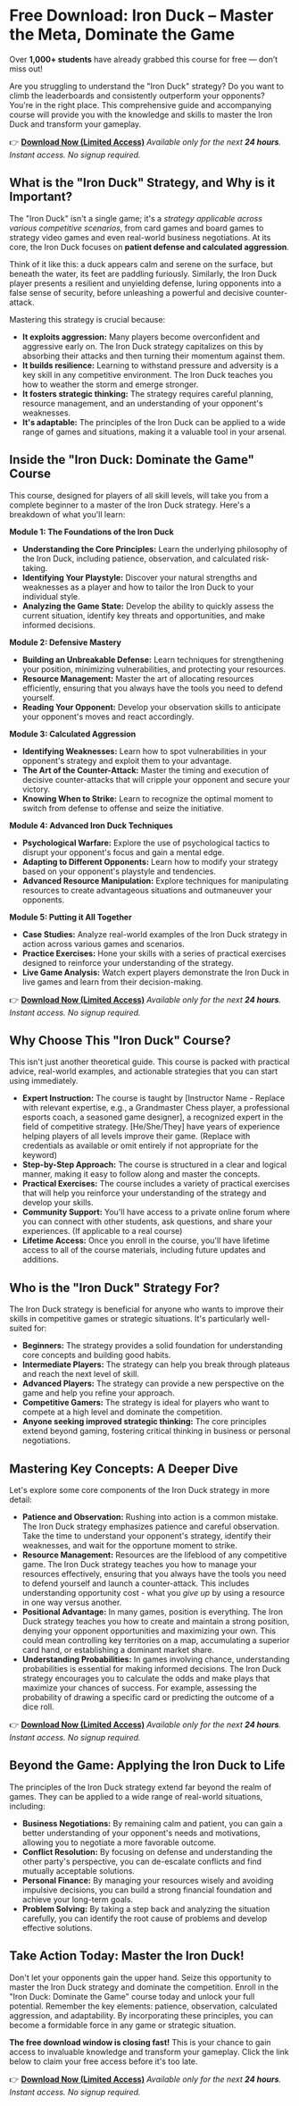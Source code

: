 # Free Download: Iron Duck – Master the Meta, Dominate the Game

Over **1,000+ students** have already grabbed this course for free — don’t miss out!

Are you struggling to understand the "Iron Duck" strategy? Do you want to climb the leaderboards and consistently outperform your opponents? You're in the right place. This comprehensive guide and accompanying course will provide you with the knowledge and skills to master the Iron Duck and transform your gameplay.

👉 [**Download Now (Limited Access)**](https://udemywork.com/iron-duck)
_Available only for the next **24 hours**. Instant access. No signup required._

## What is the "Iron Duck" Strategy, and Why is it Important?

The "Iron Duck" isn't a single game; it's a *strategy applicable across various competitive scenarios*, from card games and board games to strategy video games and even real-world business negotiations. At its core, the Iron Duck focuses on **patient defense and calculated aggression**.

Think of it like this: a duck appears calm and serene on the surface, but beneath the water, its feet are paddling furiously. Similarly, the Iron Duck player presents a resilient and unyielding defense, luring opponents into a false sense of security, before unleashing a powerful and decisive counter-attack.

Mastering this strategy is crucial because:

*   **It exploits aggression:** Many players become overconfident and aggressive early on. The Iron Duck strategy capitalizes on this by absorbing their attacks and then turning their momentum against them.
*   **It builds resilience:** Learning to withstand pressure and adversity is a key skill in any competitive environment. The Iron Duck teaches you how to weather the storm and emerge stronger.
*   **It fosters strategic thinking:** The strategy requires careful planning, resource management, and an understanding of your opponent's weaknesses.
*   **It's adaptable:** The principles of the Iron Duck can be applied to a wide range of games and situations, making it a valuable tool in your arsenal.

## Inside the "Iron Duck: Dominate the Game" Course

This course, designed for players of all skill levels, will take you from a complete beginner to a master of the Iron Duck strategy. Here's a breakdown of what you'll learn:

**Module 1: The Foundations of the Iron Duck**

*   **Understanding the Core Principles:** Learn the underlying philosophy of the Iron Duck, including patience, observation, and calculated risk-taking.
*   **Identifying Your Playstyle:** Discover your natural strengths and weaknesses as a player and how to tailor the Iron Duck to your individual style.
*   **Analyzing the Game State:** Develop the ability to quickly assess the current situation, identify key threats and opportunities, and make informed decisions.

**Module 2: Defensive Mastery**

*   **Building an Unbreakable Defense:** Learn techniques for strengthening your position, minimizing vulnerabilities, and protecting your resources.
*   **Resource Management:** Master the art of allocating resources efficiently, ensuring that you always have the tools you need to defend yourself.
*   **Reading Your Opponent:** Develop your observation skills to anticipate your opponent's moves and react accordingly.

**Module 3: Calculated Aggression**

*   **Identifying Weaknesses:** Learn how to spot vulnerabilities in your opponent's strategy and exploit them to your advantage.
*   **The Art of the Counter-Attack:** Master the timing and execution of decisive counter-attacks that will cripple your opponent and secure your victory.
*   **Knowing When to Strike:** Learn to recognize the optimal moment to switch from defense to offense and seize the initiative.

**Module 4: Advanced Iron Duck Techniques**

*   **Psychological Warfare:** Explore the use of psychological tactics to disrupt your opponent's focus and gain a mental edge.
*   **Adapting to Different Opponents:** Learn how to modify your strategy based on your opponent's playstyle and tendencies.
*   **Advanced Resource Manipulation:** Explore techniques for manipulating resources to create advantageous situations and outmaneuver your opponents.

**Module 5: Putting it All Together**

*   **Case Studies:** Analyze real-world examples of the Iron Duck strategy in action across various games and scenarios.
*   **Practice Exercises:** Hone your skills with a series of practical exercises designed to reinforce your understanding of the strategy.
*   **Live Game Analysis:** Watch expert players demonstrate the Iron Duck in live games and learn from their decision-making.

👉 [**Download Now (Limited Access)**](https://udemywork.com/iron-duck)
_Available only for the next **24 hours**. Instant access. No signup required._

## Why Choose This "Iron Duck" Course?

This isn't just another theoretical guide. This course is packed with practical advice, real-world examples, and actionable strategies that you can start using immediately.

*   **Expert Instruction:** The course is taught by [Instructor Name - Replace with relevant expertise, e.g., a Grandmaster Chess player, a professional esports coach, a seasoned game designer], a recognized expert in the field of competitive strategy. [He/She/They] have years of experience helping players of all levels improve their game. (Replace with credentials as available or omit entirely if not appropriate for the keyword)
*   **Step-by-Step Approach:** The course is structured in a clear and logical manner, making it easy to follow along and master the concepts.
*   **Practical Exercises:** The course includes a variety of practical exercises that will help you reinforce your understanding of the strategy and develop your skills.
*   **Community Support:** You'll have access to a private online forum where you can connect with other students, ask questions, and share your experiences. (If applicable to a real course)
*   **Lifetime Access:** Once you enroll in the course, you'll have lifetime access to all of the course materials, including future updates and additions.

## Who is the "Iron Duck" Strategy For?

The Iron Duck strategy is beneficial for anyone who wants to improve their skills in competitive games or strategic situations. It's particularly well-suited for:

*   **Beginners:** The strategy provides a solid foundation for understanding core concepts and building good habits.
*   **Intermediate Players:** The strategy can help you break through plateaus and reach the next level of skill.
*   **Advanced Players:** The strategy can provide a new perspective on the game and help you refine your approach.
*   **Competitive Gamers:** The strategy is ideal for players who want to compete at a high level and dominate the competition.
*   **Anyone seeking improved strategic thinking:** The core principles extend beyond gaming, fostering critical thinking in business or personal negotiations.

## Mastering Key Concepts: A Deeper Dive

Let's explore some core components of the Iron Duck strategy in more detail:

*   **Patience and Observation:** Rushing into action is a common mistake. The Iron Duck strategy emphasizes patience and careful observation. Take the time to understand your opponent's strategy, identify their weaknesses, and wait for the opportune moment to strike.
*   **Resource Management:** Resources are the lifeblood of any competitive game. The Iron Duck strategy teaches you how to manage your resources effectively, ensuring that you always have the tools you need to defend yourself and launch a counter-attack. This includes understanding opportunity cost - what you *give up* by using a resource in one way versus another.
*   **Positional Advantage:** In many games, position is everything. The Iron Duck strategy teaches you how to create and maintain a strong position, denying your opponent opportunities and maximizing your own. This could mean controlling key territories on a map, accumulating a superior card hand, or establishing a dominant market share.
*   **Understanding Probabilities:** In games involving chance, understanding probabilities is essential for making informed decisions. The Iron Duck strategy encourages you to calculate the odds and make plays that maximize your chances of success. For example, assessing the probability of drawing a specific card or predicting the outcome of a dice roll.

👉 [**Download Now (Limited Access)**](https://udemywork.com/iron-duck)
_Available only for the next **24 hours**. Instant access. No signup required._

## Beyond the Game: Applying the Iron Duck to Life

The principles of the Iron Duck strategy extend far beyond the realm of games. They can be applied to a wide range of real-world situations, including:

*   **Business Negotiations:** By remaining calm and patient, you can gain a better understanding of your opponent's needs and motivations, allowing you to negotiate a more favorable outcome.
*   **Conflict Resolution:** By focusing on defense and understanding the other party's perspective, you can de-escalate conflicts and find mutually acceptable solutions.
*   **Personal Finance:** By managing your resources wisely and avoiding impulsive decisions, you can build a strong financial foundation and achieve your long-term goals.
*   **Problem Solving:** By taking a step back and analyzing the situation carefully, you can identify the root cause of problems and develop effective solutions.

## Take Action Today: Master the Iron Duck!

Don't let your opponents gain the upper hand. Seize this opportunity to master the Iron Duck strategy and dominate the competition. Enroll in the "Iron Duck: Dominate the Game" course today and unlock your full potential. Remember the key elements: patience, observation, calculated aggression, and adaptability. By incorporating these principles, you can become a formidable force in any game or strategic situation.

**The free download window is closing fast!** This is your chance to gain access to invaluable knowledge and transform your gameplay. Click the link below to claim your free access before it's too late.

👉 [**Download Now (Limited Access)**](https://udemywork.com/iron-duck)
_Available only for the next **24 hours**. Instant access. No signup required._
